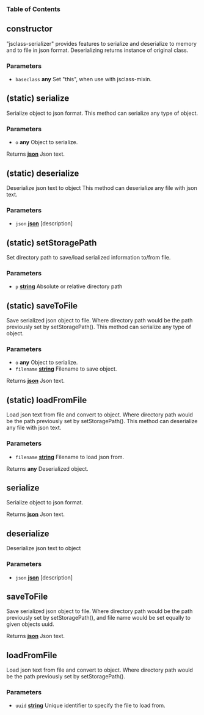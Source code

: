 <!-- Generated by documentation.js. Update this documentation by updating the source code. -->

### Table of Contents

## constructor

"jsclass-serializer" provides features to serialize and deserialize to memory
and to file in json format.  Deserializing returns instance of original class.

### Parameters

-   `baseclass` **any** Set "this", when use with jsclass-mixin.

## (static) serialize

Serialize object to json format.
This method can serialize any type of object.

### Parameters

-   `o` **any** Object to serialize.

Returns **[json][20]** Json text.

## (static) deserialize

Deserialize json text to object
This method can deserialize any file with json text.

### Parameters

-   `json` **[json][20]** [description]

## (static) setStoragePath

Set directory path to save/load serialized information to/from file.

### Parameters

-   `p` **[string][19]** Absolute or relative directory path

## (static) saveToFile

Save serialized json object to file.  Where directory path would be the
path previously set by setStoragePath().
This method can serialize any type of object.

### Parameters

-   `o` **any** Object to serialize.
-   `filename` **[string][19]** Filename to save object.

Returns **[json][20]** Json text.

## (static) loadFromFile

Load json text from file and convert to object. Where directory path would
be the path previously set by setStoragePath().
This method can deserialize any file with json text.

### Parameters

-   `filename` **[string][19]** Filename to load json from.

Returns **any** Deserialized object.

## serialize

Serialize object to json format.

Returns **[json][20]** Json text.

## deserialize

Deserialize json text to object

### Parameters

-   `json` **[json][20]** [description]

## saveToFile

Save serialized json object to file.  Where directory path would be the
path previously set by setStoragePath(), and file name would be set equally
to given objects uuid.

Returns **[json][20]** Json text.


## loadFromFile

Load json text from file and convert to object. Where directory path would
be the path previously set by setStoragePath().

### Parameters

-   `uuid` **[string][19]** Unique identifier to specify the file to load from.


[1]: #constructor

[2]: #parameters

[3]: #setstoragepath

[4]: #parameters-1

[5]: #serialize

[6]: #savetofile

[7]: #parameters-2

[8]: #savetofile-1

[9]: #loadfromfile

[10]: #parameters-3

[11]: #loadfromfile-1

[12]: #parameters-4

[13]: #serialize-1

[14]: #parameters-5

[15]: #deserialize

[16]: #parameters-6

[17]: #deserialize-1

[18]: #parameters-7

[19]: https://developer.mozilla.org/docs/Web/JavaScript/Reference/Global_Objects/String

[20]: https://developer.mozilla.org/docs/Web/JavaScript/Reference/Global_Objects/JSON
